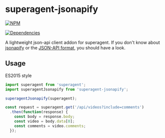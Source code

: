 # superagent-jsonapify

[![NPM](https://nodei.co/npm/superagent-jsonapify.png?downloads=true)](https://nodei.co/npm/superagent-jsonapify/)

[![Dependencies](https://david-dm.org/alex94puchades/superagent-jsonapify.svg)](https://david-dm.org/alex94puchades/superagent-jsonapify)

A lightweight json-api client addon for superagent. If you don't know about [jsonapify](https://www.npmjs.com/package/jsonapify) or the [JSON-API format](http://jsonapi.org/format/), you should have a look.

## Usage

ES2015 style

```javascript
import superagent from 'superagent';
import superagentJsonapify from 'superagent-jsonapify';

superagentJsonapify(superagent);

const request = superagent.get('/api/videos?include=comments')
  .then(function(response) {
    const body = response.body;
    const video = body.data[0];
    const comments = video.comments;
  });
```
